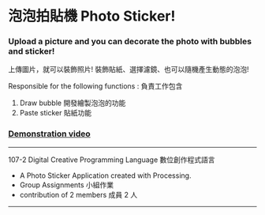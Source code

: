 # 泡泡拍貼機 Photo Sticker!

### Upload a picture and you can decorate the photo with bubbles and sticker!

上傳圖片，就可以裝飾照片!
裝飾貼紙、選擇濾鏡、也可以隨機產生動態的泡泡!

Responsible for the following functions :
負責工作包含

1. Draw bubble 開發繪製泡泡的功能
2. Paste sticker 貼紙功能

### [Demonstration video](https://youtu.be/fHP3JU6b5sY)

---

107-2 Digital Creative Programming Language 數位創作程式語言

- A Photo Sticker Application created with Processing.
- Group Assignments 小組作業
- contribution of 2 members 成員 2 人

---

